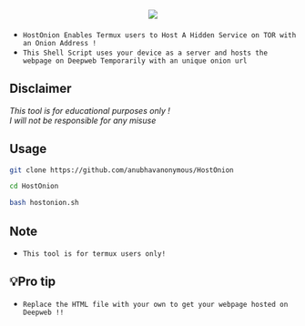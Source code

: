 <h1 align="center">
<img src="PicsArt_01-11-06.54.19.jpg"><br>
</h1>

* `HostOnion Enables Termux users to Host A Hidden Service on TOR with an Onion Address !`
* `This Shell Script uses your device as a server and hosts the webpage on Deepweb Temporarily with an unique onion url`

## Disclaimer
*This tool is for educational purposes only !*<br />
*I will not be responsible for any misuse*

## Usage

```bash
git clone https://github.com/anubhavanonymous/HostOnion
```

```bash
cd HostOnion
```

```bash
bash hostonion.sh
```
## Note
* `This tool is for termux users only!`


## 💡Pro tip 
* `Replace the HTML file with your own to get your webpage hosted on Deepweb !!`


